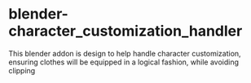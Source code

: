 # blender-character_customization_handler
This blender addon is design to help handle character customization, ensuring clothes will be equipped in a logical fashion, while avoiding clipping
